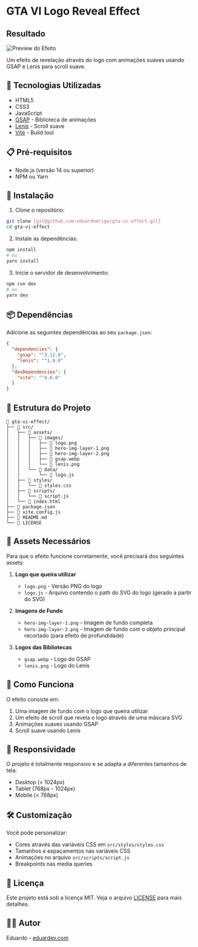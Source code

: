 # GTA VI Logo Reveal Effect

## Resultado
![Preview do Efeito](src/assets/images/preview.gif)

Um efeito de revelação através do logo com animações suaves usando GSAP e Lenis para scroll suave.

## 🚀 Tecnologias Utilizadas

- HTML5
- CSS3
- JavaScript
- [GSAP](https://greensock.com/gsap/) - Biblioteca de animações
- [Lenis](https://github.com/studio-freight/lenis) - Scroll suave
- [Vite](https://vitejs.dev/) - Build tool

## 📋 Pré-requisitos

- Node.js (versão 14 ou superior)
- NPM ou Yarn

## 🔧 Instalação

1. Clone o repositório:
```bash
git clone [git@github.com:eduardomrigo/gta-vi-effect.git]
cd gta-vi-effect
```

2. Instale as dependências:
```bash
npm install
# ou
yarn install
```

3. Inicie o servidor de desenvolvimento:
```bash
npm run dev
# ou
yarn dev
```

## 📦 Dependências

Adicione as seguintes dependências ao seu `package.json`:

```json
{
  "dependencies": {
    "gsap": "^3.12.0",
    "lenis": "^1.0.0"
  },
  "devDependencies": {
    "vite": "^4.0.0"
  }
}
```

## 📁 Estrutura do Projeto

```
📁 gta-vi-effect/
├── 📁 src/
│   ├── 📁 assets/
│   │   ├── 📁 images/
│   │   │   ├── 📄 logo.png
│   │   │   ├── 📄 hero-img-layer-1.png
│   │   │   ├── 📄 hero-img-layer-2.png
│   │   │   ├── 📄 gsap.webp
│   │   │   └── 📄 lenis.png
│   │   └── 📁 data/
│   │       └── 📄 logo.js
│   ├── 📁 styles/
│   │   └── 📄 styles.css
│   ├── 📁 scripts/
│   │   └── 📄 script.js
│   └── 📄 index.html
├── 📄 package.json
├── 📄 vite.config.js
├── 📄 README.md
└── 📄 LICENSE
```

## 🎨 Assets Necessários

Para que o efeito funcione corretamente, você precisará dos seguintes assets:

1. **Logo que queira utilizar**
   - `logo.png` - Versão PNG do logo
   - `logo.js` - Arquivo contendo o path do SVG do logo (gerado a partir do SVG)

2. **Imagens de Fundo**
   - `hero-img-layer-1.png` - Imagem de fundo completa
   - `hero-img-layer-2.png` - Imagem de fundo com o objeto principal recortado (para efeito de profundidade)

3. **Logos das Bibliotecas**
   - `gsap.webp` - Logo do GSAP
   - `lenis.png` - Logo do Lenis

## 🎯 Como Funciona

O efeito consiste em:
1. Uma imagem de fundo com o logo que queira utilizar
2. Um efeito de scroll que revela o logo através de uma máscara SVG
3. Animações suaves usando GSAP
4. Scroll suave usando Lenis

## 📱 Responsividade

O projeto é totalmente responsivo e se adapta a diferentes tamanhos de tela:
- Desktop (> 1024px)
- Tablet (768px - 1024px)
- Mobile (< 768px)

## 🛠️ Customização

Você pode personalizar:
- Cores através das variáveis CSS em `src/styles/styles.css`
- Tamanhos e espaçamentos nas variáveis CSS
- Animações no arquivo `src/scripts/script.js`
- Breakpoints nas media queries

## 📄 Licença

Este projeto está sob a licença MIT. Veja o arquivo [LICENSE](LICENSE) para mais detalhes.

## 👨‍💻 Autor

Eduardo - [eduardev.com](https://eduardev.com) 
